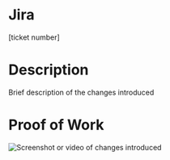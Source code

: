 # Jira
[ticket number]

# Description
Brief description of the changes introduced


# Proof of Work
![Screenshot or video of changes introduced]()
